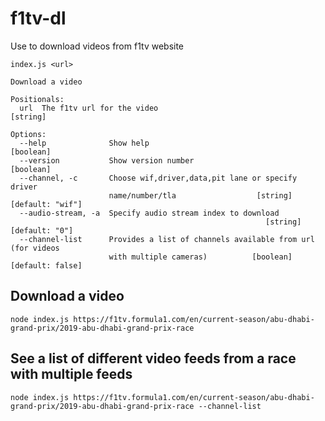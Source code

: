 # f1tv-dl

Use to download videos from f1tv website

```
index.js <url>

Download a video

Positionals:
  url  The f1tv url for the video                                       [string]

Options:
  --help              Show help                                        [boolean]
  --version           Show version number                              [boolean]
  --channel, -c       Choose wif,driver,data,pit lane or specify driver
                      name/number/tla                  [string] [default: "wif"]
  --audio-stream, -a  Specify audio stream index to download
                                                         [string] [default: "0"]
  --channel-list      Provides a list of channels available from url (for videos
                      with multiple cameras)          [boolean] [default: false]
```

## Download a video 

`node index.js https://f1tv.formula1.com/en/current-season/abu-dhabi-grand-prix/2019-abu-dhabi-grand-prix-race`

## See a list of different video feeds from a race with multiple feeds

`node index.js https://f1tv.formula1.com/en/current-season/abu-dhabi-grand-prix/2019-abu-dhabi-grand-prix-race --channel-list`
